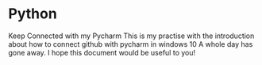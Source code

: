 # Python
Keep Connected with my Pycharm
This is my practise with the introduction about how to connect github with pycharm in windows 10
A whole day has gone away. I hope this document would be useful to you!